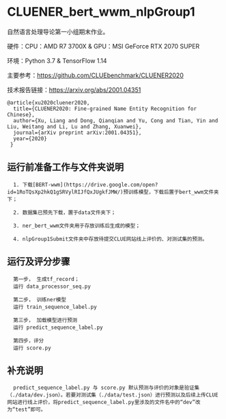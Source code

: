   # CLUENER_bert_wwm_nlpGroup1
  
  自然语言处理导论第一小组期末作业。
  
  硬件：CPU：AMD R7 3700X & GPU：MSI GeForce RTX 2070 SUPER
  
  环境：Python 3.7 & TensorFlow 1.14
  
  主要参考：https://github.com/CLUEbenchmark/CLUENER2020
  
  技术报告链接：https://arxiv.org/abs/2001.04351
  
  ```
  @article{xu2020cluener2020,
    title={CLUENER2020: Fine-grained Name Entity Recognition for Chinese},
    author={Xu, Liang and Dong, Qianqian and Yu, Cong and Tian, Yin and Liu, Weitang and Li, Lu and Zhang, Xuanwei},
    journal={arXiv preprint arXiv:2001.04351},
    year={2020}
   }
  ```
  ## 运行前准备工作与文件夹说明
      
      1. 下载[BERT-wwm](https://drive.google.com/open?id=1RoTQsXp2hkQ1gSRVylRIJfQxJUgkfJMW/)预训练模型，下载后置于bert_wwm文件夹下；
      
      2. 数据集已预先下载，置于data文件夹下；
      
      3. ner_bert_wwm文件夹用于存放训练后生成的模型；
      
      4. nlpGroup1Submit文件夹中存放待提交CLUE网站线上评价的、对测试集的预测。
      
  ## 运行及评分步骤
      
      第一步， 生成tf_record；
      运行 data_processor_seq.py
      
      第二步， 训练ner模型
      运行 train_sequence_label.py
       
      第三步， 加载模型进行预测
      运行 predict_sequence_label.py
      
      第四步，评分
      运行 score.py

  ## 补充说明
      
      predict_sequence_label.py 与 score.py 默认预测与评价的对象是验证集（./data/dev.json）。若要对测试集（./data/test.json）进行预测以及后续上传CLUE网站进行线上评价，将predict_sequence_label.py里涉及的文件名中的“dev”改为“test”即可。
